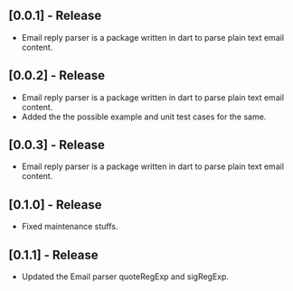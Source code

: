 ## [0.0.1] - Release

* Email reply parser is a package written in dart to parse plain text email content.

## [0.0.2] - Release

* Email reply parser is a package written in dart to parse plain text email content.
* Added the the possible example and unit test cases for the same. 

## [0.0.3] - Release

* Email reply parser is a package written in dart to parse plain text email content. 
 
## [0.1.0] - Release

* Fixed maintenance stuffs. 

## [0.1.1] - Release

* Updated the Email parser quoteRegExp and sigRegExp. 
